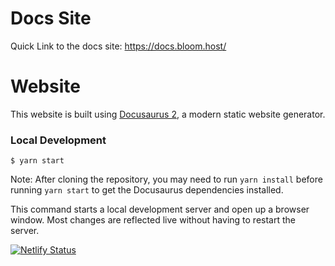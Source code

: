 # Docs Site

Quick Link to the docs site: https://docs.bloom.host/

# Website

This website is built using [Docusaurus 2](https://v2.docusaurus.io/), a modern static website generator.

### Local Development

```
$ yarn start
```

Note: After cloning the repository, you may need to run `yarn install` before running `yarn start` to get the Docusaurus dependencies installed.

This command starts a local development server and open up a browser window. Most changes are reflected live without having to restart the server.

[![Netlify Status](https://api.netlify.com/api/v1/badges/ae13244d-2e40-494c-ad2a-407e798e8dea/deploy-status)](https://app.netlify.com/sites/bloomdocs/deploys)
